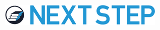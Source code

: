 ![](https://github.com/NHNNEXT/2016-REAL-NEXTSTEP/blob/design-resources/Images/logo_type01.png?raw=true)
